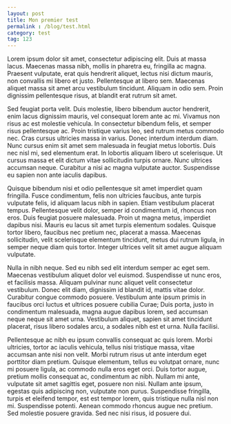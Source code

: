 ```yaml
---
layout: post
title: Mon premier test
permalink : /blog/test.html
category: test
tag: 123
---
```

Lorem ipsum dolor sit amet, consectetur adipiscing elit. Duis at massa lacus. Maecenas massa nibh, mollis in pharetra eu, fringilla ac magna. Praesent vulputate, erat quis hendrerit aliquet, lectus nisi dictum mauris, non convallis mi libero et justo. Pellentesque at libero sem. Maecenas aliquet massa sit amet arcu vestibulum tincidunt. Aliquam in odio sem. Proin dignissim pellentesque risus, at blandit erat rutrum sit amet.

Sed feugiat porta velit. Duis molestie, libero bibendum auctor hendrerit, enim lacus dignissim mauris, vel consequat lorem ante ac mi. Vivamus non risus ac est molestie vehicula. In consectetur bibendum felis, et semper risus pellentesque ac. Proin tristique varius leo, sed rutrum metus commodo nec. Cras cursus ultricies massa in varius. Donec interdum interdum diam. Nunc cursus enim sit amet sem malesuada in feugiat metus lobortis. Duis nec nisl mi, sed elementum erat. In lobortis aliquam libero ut scelerisque. Ut cursus massa et elit dictum vitae sollicitudin turpis ornare. Nunc ultrices accumsan neque. Curabitur a nisi ac magna vulputate auctor. Suspendisse eu sapien non ante iaculis dapibus.

Quisque bibendum nisi et odio pellentesque sit amet imperdiet quam fringilla. Fusce condimentum, felis non ultricies faucibus, ante turpis vulputate felis, id aliquam lacus nibh in sapien. Etiam vestibulum placerat tempus. Pellentesque velit dolor, semper id condimentum id, rhoncus non eros. Duis feugiat posuere malesuada. Proin ut magna metus, imperdiet dapibus nisi. Mauris eu lacus sit amet turpis elementum sodales. Quisque tortor libero, faucibus nec pretium nec, placerat a massa. Maecenas sollicitudin, velit scelerisque elementum tincidunt, metus dui rutrum ligula, in semper neque diam quis tortor. Integer ultrices velit sit amet augue aliquam vulputate.

Nulla in nibh neque. Sed eu nibh sed elit interdum semper ac eget sem. Maecenas vestibulum aliquet dolor vel euismod. Suspendisse ut nunc eros, et facilisis massa. Aliquam pulvinar nunc aliquet velit consectetur vestibulum. Donec elit diam, dignissim id blandit id, mattis vitae dolor. Curabitur congue commodo posuere. Vestibulum ante ipsum primis in faucibus orci luctus et ultrices posuere cubilia Curae; Duis porta, justo in condimentum malesuada, magna augue dapibus lorem, sed accumsan neque neque sit amet urna. Vestibulum aliquet, sapien sit amet tincidunt placerat, risus libero sodales arcu, a sodales nibh est et urna. Nulla facilisi.

Pellentesque ac nibh eu ipsum convallis consequat ac quis lorem. Morbi ultricies, tortor ac iaculis vehicula, tellus nisi tristique massa, vitae accumsan ante nisi non velit. Morbi rutrum risus ut ante interdum eget porttitor diam pretium. Quisque elementum, tellus eu volutpat ornare, nunc mi posuere ligula, ac commodo nulla eros eget orci. Duis tortor augue, pretium mollis consequat ac, condimentum ac nibh. Nullam mi ante, vulputate sit amet sagittis eget, posuere non nisi. Nullam ante ipsum, egestas quis adipiscing non, vulputate non purus. Suspendisse fringilla, turpis et eleifend tempor, est est tempor lorem, quis tristique nulla nisl non mi. Suspendisse potenti. Aenean commodo rhoncus augue nec pretium. Sed molestie posuere gravida. Sed nec nisi risus, id posuere dui.
